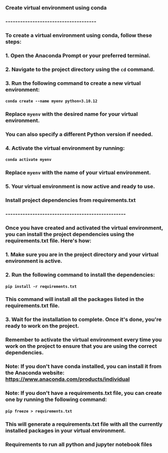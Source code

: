 ### Create virtual environment using conda
### -------------------------------------

### To create a virtual environment using conda, follow these steps:

### 1. Open the Anaconda Prompt or your preferred terminal.
### 2. Navigate to the project directory using the `cd` command.
### 3. Run the following command to create a new virtual environment:
####    `conda create --name myenv python=3.10.12`
###    Replace `myenv` with the desired name for your virtual environment.
###    You can also specify a different Python version if needed.
### 4. Activate the virtual environment by running:
####    `conda activate myenv`
###    Replace `myenv` with the name of your virtual environment.
### 5. Your virtual environment is now active and ready to use.

### Install project dependencies from requirements.txt
### -------------------------------------------------

### Once you have created and activated the virtual environment, you can install the project dependencies using the requirements.txt file. Here's how:

### 1. Make sure you are in the project directory and your virtual environment is active.
### 2. Run the following command to install the dependencies:
####    `pip install -r requirements.txt`
###    This command will install all the packages listed in the requirements.txt file.
### 3. Wait for the installation to complete. Once it's done, you're ready to work on the project.

### Remember to activate the virtual environment every time you work on the project to ensure that you are using the correct dependencies.

### Note: If you don't have conda installed, you can install it from the Anaconda website: https://www.anaconda.com/products/individual

### Note: If you don't have a requirements.txt file, you can create one by running the following command:
####       `pip freeze > requirements.txt`
###       This will generate a requirements.txt file with all the currently installed packages in your virtual environment.
### Requirements to run all python and jupyter notebook files
